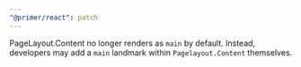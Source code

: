 ```yaml
---
"@primer/react": patch
---
```


PageLayout.Content no longer renders as `main` by default. Instead, developers may add a `main` landmark within `Pagelayout.Content` themselves.

